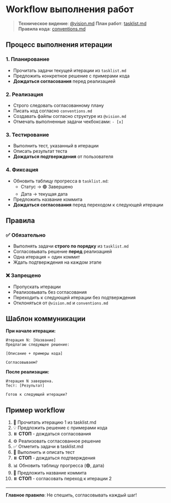 # Workflow выполнения работ

> **Техническое видение**: [@vision.md](./@vision.md)
> **План работ**: [tasklist.md](./tasklist.md)
> **Правила кода**: [conventions.md](./conventions.md)

## Процесс выполнения итерации

### 1. Планирование
- Прочитать задачи текущей итерации из `tasklist.md`
- Предложить конкретное решение с примерами кода
- **Дождаться согласования** перед реализацией

### 2. Реализация
- Строго следовать согласованному плану
- Писать код согласно `conventions.md`
- Создавать файлы согласно структуре из `@vision.md`
- Отмечать выполненные задачи чекбоксами: `- [x]`

### 3. Тестирование
- Выполнить тест, указанный в итерации
- Описать результат теста
- **Дождаться подтверждения** от пользователя

### 4. Фиксация
- Обновить таблицу прогресса в `tasklist.md`:
  - Статус → 🟢 Завершено
  - Дата → текущая дата
- Предложить название коммита
- **Дождаться согласования** перед переходом к следующей итерации

## Правила

### ✅ Обязательно
- Выполнять задачи **строго по порядку** из `tasklist.md`
- Согласовывать решение **перед** реализацией
- Одна итерация = один коммит
- Ждать подтверждения на каждом этапе

### ❌ Запрещено
- Пропускать итерации
- Реализовывать без согласования
- Переходить к следующей итерации без подтверждения
- Отклоняться от `@vision.md` и `conventions.md`

## Шаблон коммуникации

**При начале итерации:**
```
Итерация N: [Название]
Предлагаю следующее решение:

[Описание + примеры кода]

Согласовываем?
```

**После реализации:**
```
Итерация N завершена.
Тест: [Результат]

Готов к следующей итерации?
```

## Пример workflow

1. 📖 Прочитать итерацию 1 из tasklist.md
2. 💡 Предложить решение с примерами кода
3. ⏸️ **СТОП** - дождаться согласования
4. ⚙️ Реализовать согласованное решение
5. ✅ Отметить задачи в tasklist.md
6. 🧪 Выполнить и описать тест
7. ⏸️ **СТОП** - дождаться подтверждения
8. 📊 Обновить таблицу прогресса (🟢, дата)
9. 💾 Предложить название коммита
10. ⏸️ **СТОП** - согласовать переход к итерации 2

---

**Главное правило**: Не спешить, согласовывать каждый шаг!
